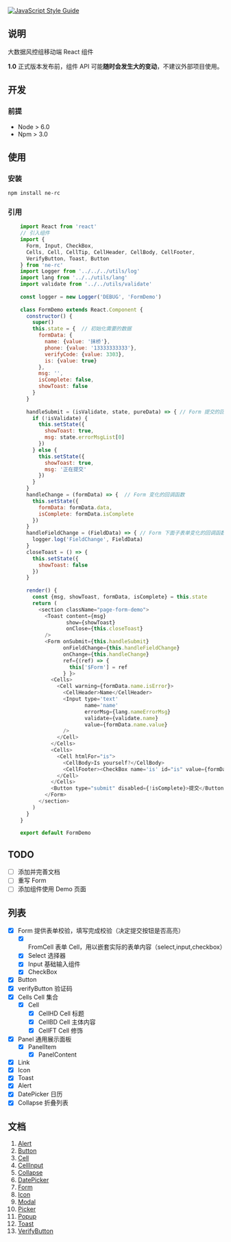 [![JavaScript Style Guide](https://img.shields.io/badge/code%20style-standard-brightgreen.svg)](http://standardjs.com/)

## 说明
大数据风控组移动端 React 组件

**1.0** 正式版本发布前，组件 API 可能**随时会发生大的变动**，不建议外部项目使用。 

## 开发
### 前提
* Node > 6.0
* Npm > 3.0

## 使用

### 安装
```bash
npm install ne-rc
```
### 引用

```js
	import React from 'react'
	// 引入组件
	import {
	  Form, Input, CheckBox,
	  Cells, Cell, CellTip, CellHeader, CellBody, CellFooter,
	  VerifyButton, Toast, Button
	} from 'ne-rc'
	import Logger from '../../../utils/log'
	import lang from '../../utils/lang'
	import validate from '../../utils/validate'
	
	const logger = new Logger('DEBUG', 'FormDemo')
	
	class FormDemo extends React.Component {
	  constructor() {
	    super()
	    this.state = {  // 初始化需要的数据
	      formData: {
	        name: {value: '抹桥'},
	        phone: {value: '13333333333'},
	        verifyCode: {value: 3303},
	        is: {value: true}
	      },
	      msg: '',
	      isComplete: false,
	      showToast: false
	    }
	  }
	
	  handleSubmit = (isValidate, state, pureData) => { // Form 提交的回调函数
	    if (!isValidate) {
	      this.setState({
	        showToast: true,
	        msg: state.errorMsgList[0]
	      })
	    } else {
	      this.setState({
	        showToast: true,
	        msg: '正在提交'
	      })
	    }
	  }
	  handleChange = (formData) => {  // Form 变化的回调函数
	    this.setState({
	      formData: formData.data,
	      isComplete: formData.isComplete
	    })
	  }
	  handleFieldChange = (FieldData) => { // Form 下面子表单变化的回调函数
	    logger.log('FieldChange', FieldData)
	  }
	  closeToast = () => {
	    this.setState({
	      showToast: false
	    })
	  }
	
	  render() {
	    const {msg, showToast, formData, isComplete} = this.state
	    return (
	      <section className="page-form-demo">
	        <Toast content={msg}
	               show={showToast}
	               onClose={this.closeToast}
	        />
	        <Form onSubmit={this.handleSubmit}
	              onFieldChange={this.handleFieldChange}
	              onChange={this.handleChange}
	              ref={(ref) => {
	                this['$Form'] = ref
	              } }>
	          <Cells>
	            <Cell warning={formData.name.isError}>
	              <CellHeader>Name</CellHeader>
	              <Input type='text'
	                     name='name'
	                     errorMsg={lang.nameErrorMsg}
	                     validate={validate.name}
	                     value={formData.name.value}
	              />
	            </Cell>
	          </Cells>
	          <Cells>
	            <Cell htmlFor="is">
	              <CellBody>Is yourself?</CellBody>
	              <CellFooter><CheckBox name='is' id="is" value={formData.is.value}/></CellFooter>
	            </Cell>
	          </Cells>
	          <Button type="submit" disabled={!isComplete}>提交</Button>
	        </Form>
	      </section>
	    )
	  }
	}
	
	export default FormDemo

```


## TODO
* [ ] 添加并完善文档
* [ ] 重写 Form
* [ ] 添加组件使用 Demo 页面

## 列表
* [x] Form          提供表单校验，填写完成校验（决定提交按钮是否高亮）
    - [x] FromCell  表单 Cell，用以嵌套实际的表单内容（select,input,checkbox）
    - [x] Select    选择器
    - [x] Input     基础输入组件
    - [x] CheckBox
* [x] Button
* [x] verifyButton  验证码
* [x] Cells         Cell 集合
    - [x] Cell      
        * [x] CellHD    Cell 标题
        * [x] CellBD    Cell 主体内容
        * [x] CellFT    Cell 修饰
* [x] Panel         通用展示面板
    - [x] PanelItem
        - [x] PanelContent
* [x] Link
* [x] Icon
* [x] Toast         
* [x] Alert         
* [x] DatePicker    日历
* [X] Collapse      折叠列表

## 文档
1. [Alert]('/NE-LOAN-FED/blob/master/components/Alert/README.md')
1. [Button]('/NE-LOAN-FED/blob/master/components/Button/README.md')
1. [Cell]('/NE-LOAN-FED/blob/master/components/Cell/README.md')
1. [CellInput]('/NE-LOAN-FED/blob/master/components/CellInput/README.md')
1. [Collapse]('/NE-LOAN-FED/blob/master/components/Collapse/README.md')
1. [DatePicker]('/NE-LOAN-FED/blob/master/components/DatePicker/README.md')
1. [Form]('/NE-LOAN-FED/blob/master/components/Form/README.md')
1. [Icon]('/NE-LOAN-FED/blob/master/components/Icon/README.md')
1. [Modal]('/NE-LOAN-FED/blob/master/components/Modal/README.md')
1. [Picker]('/NE-LOAN-FED/blob/master/components/Picker/README.md')
1. [Popup]('/NE-LOAN-FED/blob/master/components/Popup/README.md')
1. [Toast]('/NE-LOAN-FED/blob/master/components/Toast/README.md')
1. [VerifyButton]('/NE-LOAN-FED/blob/master/components/VerifyButton/README.md')
